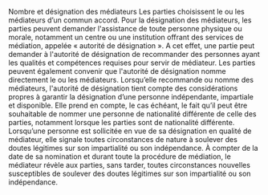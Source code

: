 Nombre et désignation des médiateurs
Les parties choisissent le ou les médiateurs d’un commun accord.
Pour la désignation des médiateurs, les parties peuvent demander l'assistance de toute
personne physique ou morale, notamment un centre ou une institution offrant des services
de médiation, appelée « autorité de désignation ».
A cet effet, une partie peut demander à l'autorité de désignation de recommander des
personnes ayant les qualités et compétences requises pour servir de médiateur.
Les parties peuvent également convenir que l'autorité de désignation nomme directement
le ou les médiateurs.
Lorsqu’elle recommande ou nomme des médiateurs, l'autorité de désignation tient compte
des considérations propres à garantir la désignation d’une personne indépendante,
impartiale et disponible. Elle prend en compte, le cas échéant, le fait qu’il peut être
souhaitable de nommer une personne de nationalité différente de celle des parties,
notamment lorsque les parties sont de nationalité différente.
Lorsqu’une personne est sollicitée en vue de sa désignation en qualité de médiateur, elle
signale toutes circonstances de nature à soulever des doutes légitimes sur son impartialité
ou son indépendance. À compter de la date de sa nomination et durant toute la procédure
de médiation, le médiateur révèle aux parties, sans tarder, toutes circonstances nouvelles
susceptibles de soulever des doutes légitimes sur son impartialité ou son indépendance.